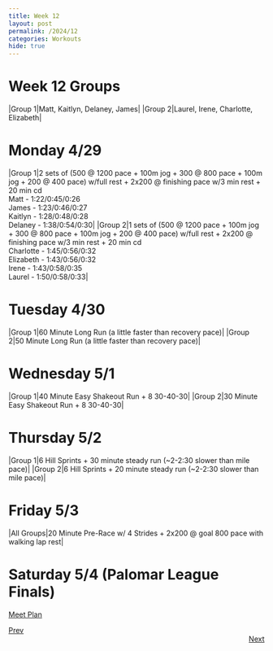 ```yaml
---
title: Week 12
layout: post
permalink: /2024/12
categories: Workouts
hide: true
---
```



# Week 12 Groups

|Group 1|Matt, Kaitlyn, Delaney, James|
|Group 2|Laurel, Irene, Charlotte, Elizabeth|

# Monday 4/29

|Group 1|2 sets of (500 @ 1200 pace + 100m jog + 300 @ 800 pace + 100m jog + 200 @ 400 pace) w/full rest + 2x200 @ finishing pace w/3 min rest + 20 min cd <br> Matt - 1:22/0:45/0:26 <br> James - 1:23/0:46/0:27 <br> Kaitlyn - 1:28/0:48/0:28 <br> Delaney - 1:38/0:54/0:30| 
|Group 2|1 sets of (500 @ 1200 pace + 100m jog + 300 @ 800 pace + 100m jog + 200 @ 400 pace) w/full rest + 2x200 @ finishing pace w/3 min rest + 20 min cd <br> Charlotte - 1:45/0:56/0:32 <br> Elizabeth - 1:43/0:56/0:32 <br> Irene - 1:43/0:58/0:35 <br> Laurel - 1:50/0:58/0:33|

# Tuesday 4/30

|Group 1|60 Minute Long Run (a little faster than recovery pace)|
|Group 2|50 Minute Long Run (a little faster than recovery pace)| 

# Wednesday 5/1 

|Group 1|40 Minute Easy Shakeout Run + 8 30-40-30| 
|Group 2|30 Minute Easy Shakeout Run + 8 30-40-30|

# Thursday 5/2

|Group 1|6 Hill Sprints + 30 minute steady run (~2-2:30 slower than mile pace)|
|Group 2|6 Hill Sprints + 20 minute steady run (~2-2:30 slower than mile pace)|

# Friday 5/3 

|All Groups|20 Minute Pre-Race w/ 4 Strides + 2x200 @ goal 800 pace with walking lap rest|

# Saturday 5/4 (Palomar League Finals)

[Meet Plan]({{site.baseurl}}/2024/PLF)


<div style="text-align: left"> <a href="{{site.baseurl}}/2024/11">Prev</a></div> 
<div style="text-align: right"> <a href="{{site.baseurl}}/2024/13">Next</a></div>
